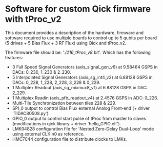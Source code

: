 # Software for custom Qick firmware with tProc_v2

This document provides a description of the hardware, firmware and software required to use multiple boards to control up to 5 qubits per board (5 drives + 5 Bias Flux + 3 RF Flux) using Qick and tProc_v2.

The firmware file should be: _'./216_tProc_v8.bit'_. Which has the following features:

- 3 Full Speed Signal Generators (axis_signal_gen_v6) at 9.58464 GSPS in DACs: 0_230, 1_230 & 2_230.
- 5 Interpolated Signal Generators (axis_sg_int4_v2) at 6.88128 GSPS in DACs: 0_228, 1_228, 2_228, 3_228 & 0_229.
- 1 Multiplex Readout (axis_sg_mixmux8_v1) at 6.88128 GSPS in DAC: 2_229.
- 1 Multiplex Readin (axis_pfb_readout_v4) at 2.4576 GSPS in ADC: 0_226.
- Multi-Tile Synchronization between tiles 228 & 229.
- SPI_0 output to control Bias Flux external Analog Front-end (+ driver 'TIDAC80508.py')
- GPIO_0 output to control start pulse of tProc from master to slaves (modifications in qick library + driver 'hello_GPIO.elf').
- LMK04828 configuration file for 'Nested Zero-Delay Dual-Loop' mode using external CLKin0 as reference.
- HMC7044 configuration file to distribute clocks to LMKs.
